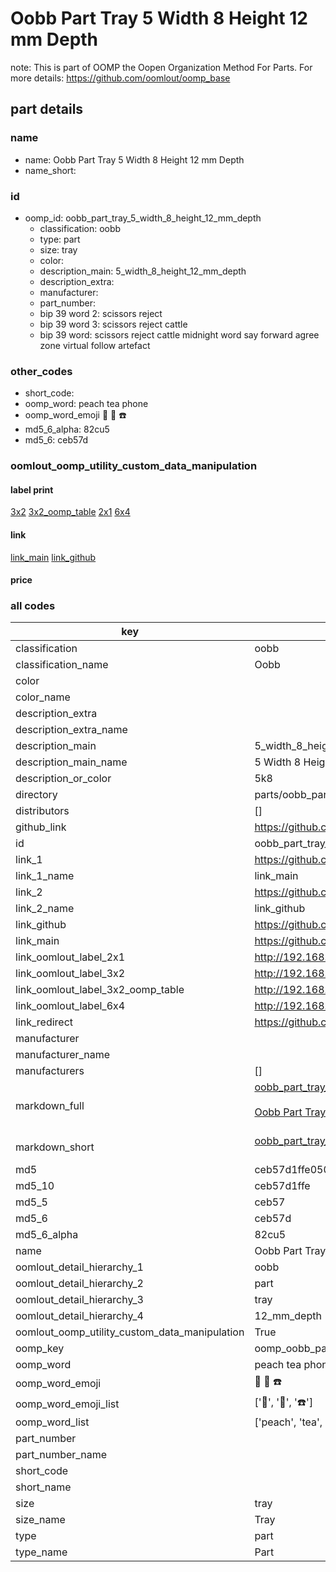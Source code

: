 # Oobb Part Tray 5 Width 8 Height 12 mm Depth  

note: This is part of OOMP the Oopen Organization Method For Parts. For more details: https://github.com/oomlout/oomp_base

##  part details
  







### name
* name: Oobb Part Tray 5 Width 8 Height 12 mm Depth
* name_short: 
### id
* oomp_id: oobb_part_tray_5_width_8_height_12_mm_depth
  * classification: oobb
  * type: part
  * size: tray
  * color: 
  * description_main: 5_width_8_height_12_mm_depth
  * description_extra: 
  * manufacturer: 
  * part_number: 
  * bip 39 word 2: scissors reject
  * bip 39 word 3: scissors reject cattle
  * bip 39 word: scissors reject cattle midnight word say forward agree zone virtual follow artefact

### other_codes
* short_code: 
* oomp_word: peach tea phone
* oomp_word_emoji :peach: :tea: :phone:
* md5_6_alpha: 82cu5
* md5_6: ceb57d






### oomlout_oomp_utility_custom_data_manipulation
#### label print
[3x2](http://192.168.1.245:1112/?label=oomp%2082cu5)
[3x2_oomp_table](http://192.168.1.108:1112/?label=oomp%2082cu5)
[2x1](http://192.168.1.242:1112/?label=oomp%2082cu5)
[6x4](http://192.168.1.55:1112/?label=oomp%2082cu5)    

#### link

[link_main](https://github.com/oomlout/oomlout_oomp_version_1_messy/tree/main/parts/oobb_part_tray_5_width_8_height_12_mm_depth) [link_github](https://github.com/oomlout/oomlout_oomp_version_1_messy/tree/main/parts/oobb_part_tray_5_width_8_height_12_mm_depth)                             

#### price







### all codes 
| key | value |  
| --- | --- |  
| classification | oobb |  
| classification_name | Oobb |  
| color |  |  
| color_name |  |  
| description_extra |  |  
| description_extra_name |  |  
| description_main | 5_width_8_height_12_mm_depth |  
| description_main_name | 5 Width 8 Height 12 mm Depth |  
| description_or_color | 5k8 |  
| directory | parts/oobb_part_tray_5_width_8_height_12_mm_depth |  
| distributors | [] |  
| github_link | https://github.com/oomlout/oomlout_oomp_part_src/tree/main/parts/oobb_part_tray_5_width_8_height_12_mm_depth |  
| id | oobb_part_tray_5_width_8_height_12_mm_depth |  
| link_1 | https://github.com/oomlout/oomlout_oomp_version_1_messy/tree/main/parts/oobb_part_tray_5_width_8_height_12_mm_depth |  
| link_1_name | link_main |  
| link_2 | https://github.com/oomlout/oomlout_oomp_version_1_messy/tree/main/parts/oobb_part_tray_5_width_8_height_12_mm_depth |  
| link_2_name | link_github |  
| link_github | https://github.com/oomlout/oomlout_oomp_version_1_messy/tree/main/parts/oobb_part_tray_5_width_8_height_12_mm_depth |  
| link_main | https://github.com/oomlout/oomlout_oomp_version_1_messy/tree/main/parts/oobb_part_tray_5_width_8_height_12_mm_depth |  
| link_oomlout_label_2x1 | http://192.168.1.242:1112/?label=oomp%2082cu5 |  
| link_oomlout_label_3x2 | http://192.168.1.245:1112/?label=oomp%2082cu5 |  
| link_oomlout_label_3x2_oomp_table | http://192.168.1.108:1112/?label=oomp%2082cu5 |  
| link_oomlout_label_6x4 | http://192.168.1.55:1112/?label=oomp%2082cu5 |  
| link_redirect | https://github.com/oomlout/oomlout_oomp_version_1_messy/tree/main/parts/oobb_part_tray_5_width_8_height_12_mm_depth |  
| manufacturer |  |  
| manufacturer_name |  |  
| manufacturers | [] |  
| markdown_full | [oobb_part_tray_5_width_8_height_12_mm_depth](none)<br>[](none)<br>[Oobb Part Tray 5 Width 8 Height 12 Mm Depth](none)<br><br> |  
| markdown_short | [oobb_part_tray_5_width_8_height_12_mm_depth](none)<br><br> |  
| md5 | ceb57d1ffe050b7afffeb8c648ad3e08 |  
| md5_10 | ceb57d1ffe |  
| md5_5 | ceb57 |  
| md5_6 | ceb57d |  
| md5_6_alpha | 82cu5 |  
| name | Oobb Part Tray 5 Width 8 Height 12 mm Depth |  
| oomlout_detail_hierarchy_1 | oobb |  
| oomlout_detail_hierarchy_2 | part |  
| oomlout_detail_hierarchy_3 | tray |  
| oomlout_detail_hierarchy_4 | 12_mm_depth |  
| oomlout_oomp_utility_custom_data_manipulation | True |  
| oomp_key | oomp_oobb_part_tray_5_width_8_height_12_mm_depth |  
| oomp_word | peach tea phone |  
| oomp_word_emoji | :peach: :tea: :phone: |  
| oomp_word_emoji_list | [':peach:', ':tea:', ':phone:'] |  
| oomp_word_list | ['peach', 'tea', 'phone'] |  
| part_number |  |  
| part_number_name |  |  
| short_code |  |  
| short_name |  |  
| size | tray |  
| size_name | Tray |  
| type | part |  
| type_name | Part |  

